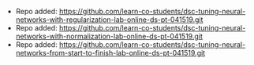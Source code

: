 
- Repo added: https://github.com/learn-co-students/dsc-tuning-neural-networks-with-regularization-lab-online-ds-pt-041519.git
- Repo added: https://github.com/learn-co-students/dsc-tuning-neural-networks-with-normalization-lab-online-ds-pt-041519.git
- Repo added: https://github.com/learn-co-students/dsc-tuning-neural-networks-from-start-to-finish-lab-online-ds-pt-041519.git
